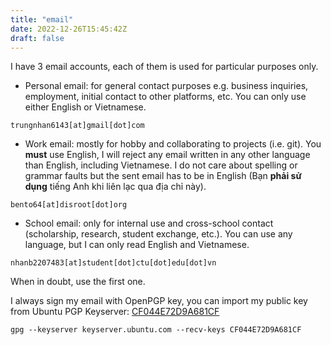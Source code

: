 ```yaml
---
title: "email"
date: 2022-12-26T15:45:42Z
draft: false
---
```


I have 3 email accounts, each of them is used for particular purposes only.

* Personal email: for general contact purposes e.g. business inquiries, employment, initial contact to other platforms, etc. You can only use either English or Vietnamese.
```
trungnhan6143[at]gmail[dot]com
```

* Work email: mostly for hobby and collaborating to projects (i.e. git). You **must** use English, I will reject any email written in any other language than English, including Vietnamese. I do not care about spelling or grammar faults but the sent email has to be in English (Bạn **phải sử dụng** tiếng Anh khi liên lạc qua địa chỉ này).
```
ben​to64[at]​di​sroot​[dot]​org
```

* School email: only for internal use and cross-school contact (scholarship, research, student exchange, etc.). You can use any language, but I can only read English and Vietnamese.
```
nhanb​​2207​4​83[at]stu​dent[dot]ctu[dot]edu[dot]vn
```
When in doubt, use the first one.

I always sign my email with OpenPGP key, you can import my public key from Ubuntu PGP Keyserver: [CF044E72D9A681CF](https://keyserver.ubuntu.com/pks/lookup?search=0xCF044E72D9A681CF&fingerprint=on&hash=on&exact=on&op=vindex)

```shell
gpg --keyserver keyserver.ubuntu.com --recv-keys CF044E72D9A681CF
```